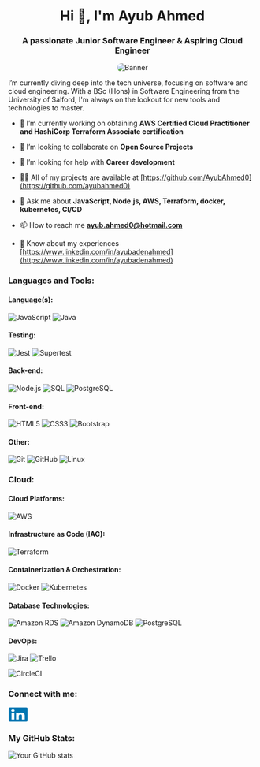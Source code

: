 <h1 align="center">Hi 👋, I'm Ayub Ahmed</h1>
<h3 align="center">A passionate Junior Software Engineer & Aspiring Cloud Engineer</h3>

<p align="center">
  <img src="https://images.unsplash.com/photo-1543616991-75a2c125ff5b?ixlib=rb-4.0.3&q=80&fm=jpg&crop=entropy&cs=tinysrgb&w=1080&fit=max" alt="Banner" style="border-radius:10px;">
</p>

<p align="left">I’m currently diving deep into the tech universe, focusing on software and cloud engineering. With a BSc (Hons) in Software Engineering from the University of Salford, I'm always on the lookout for new tools and technologies to master.</p>

- 🌱 I’m currently working on obtaining **AWS Certified Cloud Practitioner and HashiCorp Terraform Associate certification**

- 👯 I’m looking to collaborate on **Open Source Projects**

- 🤝 I’m looking for help with **Career development**

- 👨‍💻 All of my projects are available at [https://github.com/AyubAhmed0](https://github.com/ayubahmed0)

- 💬 Ask me about **JavaScript, Node.js, AWS, Terraform, docker, kubernetes, CI/CD**

- 📫 How to reach me **ayub.ahmed0@hotmail.com**

- 📄 Know about my experiences [https://www.linkedin.com/in/ayubadenahmed](https://www.linkedin.com/in/ayubadenahmed)



### Languages and Tools:
<p align="left"> 
  
#### Language(s):
![JavaScript](https://img.shields.io/badge/JavaScript-F7DF1E?style=for-the-badge&logo=javascript&logoColor=black)
![Java](https://img.shields.io/badge/Java-007396?style=for-the-badge&logo=java&logoColor=white)

#### Testing:
![Jest](https://img.shields.io/badge/Jest-C21325?style=for-the-badge&logo=jest&logoColor=white)
![Supertest](https://img.shields.io/badge/-Supertest-lightgrey?style=for-the-badge)

#### Back-end:
![Node.js](https://img.shields.io/badge/Node.js-339933?style=for-the-badge&logo=nodedotjs&logoColor=white)
![SQL](https://img.shields.io/badge/SQL-4479A1?style=for-the-badge&logo=sql&logoColor=white)
![PostgreSQL](https://img.shields.io/badge/PostgreSQL-316192?style=for-the-badge&logo=postgresql&logoColor=white)

#### Front-end:
![HTML5](https://img.shields.io/badge/HTML5-E34F26?style=for-the-badge&logo=html5&logoColor=white)
![CSS3](https://img.shields.io/badge/CSS3-1572B6?style=for-the-badge&logo=css3&logoColor=white)
![Bootstrap](https://img.shields.io/badge/Bootstrap-563D7C?style=for-the-badge&logo=bootstrap&logoColor=white)

#### Other:
![Git](https://img.shields.io/badge/Git-F05032?style=for-the-badge&logo=git&logoColor=white)
![GitHub](https://img.shields.io/badge/GitHub-100000?style=for-the-badge&logo=github&logoColor=white)
![Linux](https://img.shields.io/badge/Linux-FCC624?style=for-the-badge&logo=linux&logoColor=black)

### Cloud:

#### Cloud Platforms:
![AWS](https://img.shields.io/badge/Amazon_AWS-FF9900?style=for-the-badge&logo=amazonaws&logoColor=white)

#### Infrastructure as Code (IAC):
![Terraform](https://img.shields.io/badge/Terraform-623CE4?style=for-the-badge&logo=terraform&logoColor=white)

#### Containerization & Orchestration:
![Docker](https://img.shields.io/badge/Docker-2496ED?style=for-the-badge&logo=docker&logoColor=white)
![Kubernetes](https://img.shields.io/badge/kubernetes-326CE5?style=for-the-badge&logo=kubernetes&logoColor=white)

#### Database Technologies:
![Amazon RDS](https://img.shields.io/badge/Amazon_RDS-FF9900?style=for-the-badge&logo=amazonrds&logoColor=white)
![Amazon DynamoDB](https://img.shields.io/badge/Amazon_DynamoDB-4053D6?style=for-the-badge&logo=amazondynamodb&logoColor=white)
![PostgreSQL](https://img.shields.io/badge/PostgreSQL-316192?style=for-the-badge&logo=postgresql&logoColor=white)

#### DevOps:
![Jira](https://img.shields.io/badge/Jira-0052CC?style=for-the-badge&logo=jira&logoColor=white)
![Trello](https://img.shields.io/badge/Trello-0052CC?style=for-the-badge&logo=trello&logoColor=white)

![CircleCI](https://img.shields.io/badge/CircleCI-343434?style=for-the-badge&logo=circleci&logoColor=white)
</p>

### Connect with me:
<p align="left">
<a href="https://linkedin.com/in/ayubadenahmed" target="blank"><img align="center" src="https://raw.githubusercontent.com/devicons/devicon/master/icons/linkedin/linkedin-original.svg" alt="ayubadenahmed" height="30" width="40" /></a>
</p>

### My GitHub Stats:
![Your GitHub stats](https://github-readme-stats.vercel.app/api?username=ayubahmed0&show_icons=true&theme=radical)

